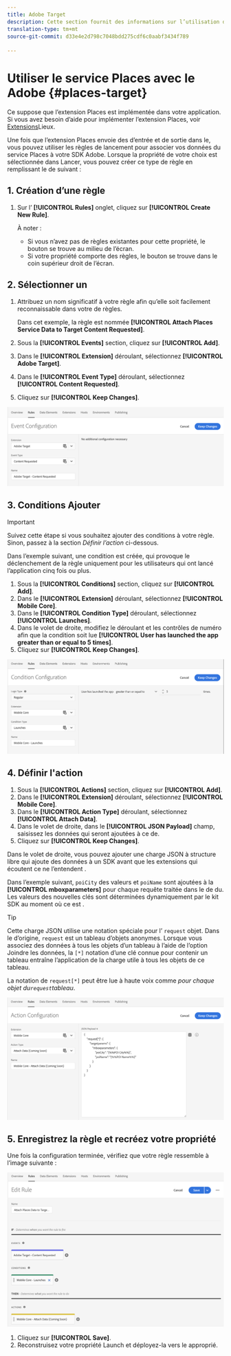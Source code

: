 ```yaml
---
title: Adobe Target
description: Cette section fournit des informations sur l’utilisation du service Places avec les  Adobe.
translation-type: tm+mt
source-git-commit: d33e4e2d798c7048bdd275cdf6c0aabf3434f789

---
```



# Utiliser le service Places avec le Adobe {#places-target}

Ce suppose que l’extension Places est implémentée dans votre application. Si vous avez besoin d’aide pour implémenter l’extension Places, voir [Extensions](/help/places-ext-aep-sdks/places-extension/places-extension.md)Lieux.

Une fois que l’extension Places envoie des  d’entrée et de sortie dans le, vous pouvez utiliser les règles de lancement pour associer vos données du service Places à votre  SDK Adobe. Lorsque la propriété de votre choix est sélectionnée dans Lancer, vous pouvez créer ce type de règle en remplissant le  de suivant :

## 1. Création d’une règle

1. Sur l’ **[!UICONTROL Rules]** onglet, cliquez sur **[!UICONTROL Create New Rule]**.

   À noter :

   * Si vous n’avez pas de règles existantes pour cette propriété, le bouton se trouve au milieu de l’écran.
   * Si votre propriété comporte des règles, le bouton se trouve dans le coin supérieur droit de l’écran.

## 2. Sélectionner un 

1. Attribuez un nom significatif à votre règle afin qu’elle soit facilement reconnaissable dans votre  de règles.

   Dans cet exemple, la règle est nommée **[!UICONTROL Attach Places Service Data to Target Content Requested]**.

1. Sous la **[!UICONTROL Events]** section, cliquez sur **[!UICONTROL Add]**.
1. Dans le  **[!UICONTROL Extension]** déroulant, sélectionnez **[!UICONTROL Adobe Target]**.
1. Dans le  **[!UICONTROL Event Type]** déroulant, sélectionnez **[!UICONTROL Content Requested]**.
1. Cliquez sur **[!UICONTROL Keep Changes]**.

![ajouter un](/help/assets/ad-setEvent_target.png)

## 3. Conditions Ajouter

>[!IMPORTANT]
>
>Suivez cette étape si vous souhaitez ajouter des conditions à votre règle. Sinon, passez à la section *Définir l’action* ci-dessous.

Dans l’exemple suivant, une condition est créée, qui provoque le déclenchement de la règle uniquement pour les utilisateurs qui ont lancé l’application cinq fois ou plus.

1. Sous la **[!UICONTROL Conditions]** section, cliquez sur **[!UICONTROL Add]**.
1. Dans le  **[!UICONTROL Extension]** déroulant, sélectionnez **[!UICONTROL Mobile Core]**.
1. Dans le  **[!UICONTROL Condition Type]** déroulant, sélectionnez **[!UICONTROL Launches]**.
1. Dans le volet de droite, modifiez le  déroulant et les contrôles de numéro afin que la condition soit lue **[!UICONTROL User has launched the app greater than or equal to 5 times]**.
1. Cliquez sur **[!UICONTROL Keep Changes]**.

![ajouter une condition](/help/assets/ad-setCondition_target.png)

## 4. Définir l&#39;action

1. Sous la **[!UICONTROL Actions]** section, cliquez sur **[!UICONTROL Add]**.
1. Dans le  **[!UICONTROL Extension]** déroulant, sélectionnez **[!UICONTROL Mobile Core]**.
1. Dans le  **[!UICONTROL Action Type]** déroulant, sélectionnez **[!UICONTROL Attach Data]**.
1. Dans le volet de droite, dans le **[!UICONTROL JSON Payload]** champ, saisissez les données qui seront ajoutées à ce  de.
1. Cliquez sur **[!UICONTROL Keep Changes]**.

Dans le volet de droite, vous pouvez ajouter une charge JSON à structure libre qui ajoute des données à un SDK avant que les extensions qui écoutent ce ne l’entendent .

Dans l’exemple suivant, `poiCity` des valeurs et `poiName` sont ajoutées à la **[!UICONTROL mboxparameters]** pour chaque requête traitée dans le  de  du. Les valeurs des nouvelles clés sont déterminées dynamiquement par le kit SDK au moment où ce est .

>[!TIP]
>
>Cette charge JSON utilise une notation spéciale pour l’ `request` objet. Dans le  d’origine, `request` est un tableau d’objets anonymes. Lorsque vous associez des données à tous les objets d’un tableau à l’aide de l’option Joindre les données, la `[*]` notation d’une clé connue pour contenir un tableau entraîne l’application de la charge utile à tous les objets de ce tableau.
>
>La notation de `request[*]` peut être lue à haute voix comme _pour chaque objet du`request`tableau_.

![définir l&#39;action](/help/assets/ad-setAction-target.png)

## 5. Enregistrez la règle et recréez votre propriété

Une fois la configuration terminée, vérifiez que votre règle ressemble à l’image suivante :

![règle terminée](/help/assets/ad-ruleComplete-target.png)

1. Cliquez sur **[!UICONTROL Save]**.
1. Reconstruisez votre propriété Launch et déployez-la vers le   approprié.
